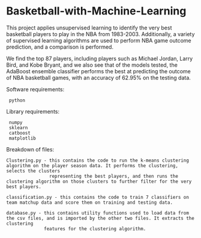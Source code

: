 # Basketball-with-Machine-Learning

This project applies unsupervised learning to identify the very best basketball players to play in the NBA from 1983-2003. Additionally, a variety 
of supervised learning algorithms are used to perform NBA game outcome prediction, and a comparison is performed.

We find the top 87 players, including players such as Michael Jordan, Larry Bird, and Kobe Bryant, and we also see that of the models tested, the AdaBoost
ensemble classifier performs the best at predicting the outcome of NBA basketball games, with an accuracy of 62.95% on the testing data.

Software requirements:

     python

Library requirements:
     
     numpy
     sklearn
     catboost
     matplotlib

Breakdown of files:
      
    Clustering.py - this contains the code to run the k-means clustering algorithm on the player season data. It performs the clustering, selects the clusters
                    representing the best players, and then runs the clustering algorithm on those clusters to further filter for the very best players.
    
    classification.py - this contains the code to train 7 classifiers on team matchup data and score them on training and testing data.
    
    database.py - this contains utility functions used to load data from the csv files, and is imported by the other two files. It extracts the clustering
                  features for the clustering algorithm.
